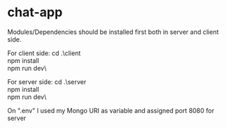 # chat-app

Modules/Dependencies should be installed first both in server and client side.

For client side:
cd .\client\
npm install\
npm run dev\
 
For server side:
cd .\server\
npm install\
npm run dev\

On ".env" I used my Mongo URI as variable and assigned port 8080 for server
